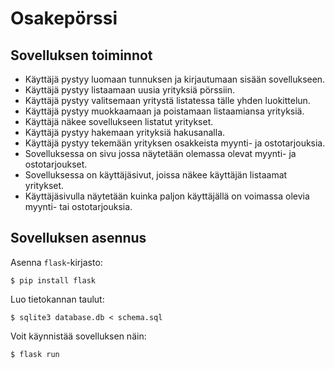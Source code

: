 # Osakepörssi

## Sovelluksen toiminnot
  * Käyttäjä pystyy luomaan tunnuksen ja kirjautumaan sisään sovellukseen.
  * Käyttäjä pystyy listaamaan uusia yrityksiä pörssiin.
  * Käyttäjä pystyy valitsemaan yritystä listatessa tälle yhden luokittelun.
  * Käyttäjä pystyy muokkaamaan ja poistamaan listaamiansa yrityksiä.
  * Käyttäjä näkee sovellukseen listatut yritykset.
  * Käyttäjä pystyy hakemaan yrityksiä hakusanalla.
  * Käyttäjä pystyy tekemään yrityksen osakkeista myynti- ja ostotarjouksia.
  * Sovelluksessa on sivu jossa näytetään olemassa olevat myynti- ja ostotarjoukset.
  * Sovelluksessa on käyttäjäsivut, joissa näkee käyttäjän listaamat yritykset.
  * Käyttäjäsivulla näytetään kuinka paljon käyttäjällä on voimassa olevia myynti- tai ostotarjouksia.

## Sovelluksen asennus

Asenna `flask`-kirjasto:

```
$ pip install flask
```

Luo tietokannan taulut:

```
$ sqlite3 database.db < schema.sql
```

Voit käynnistää sovelluksen näin:

```
$ flask run
```